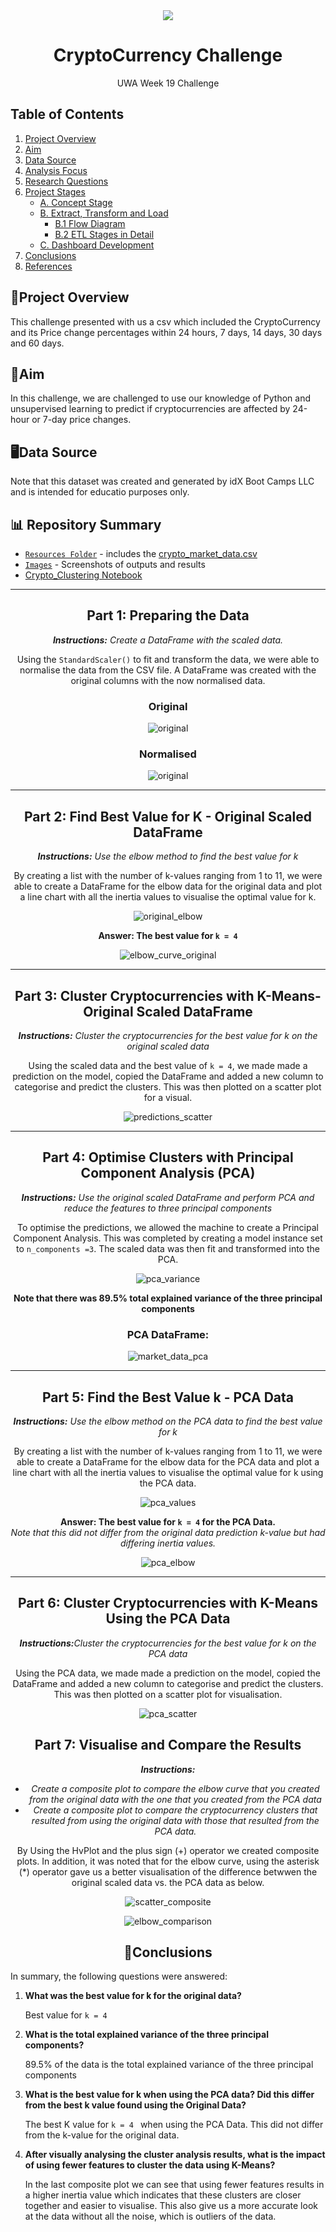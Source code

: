 <div align="center">
    <img src="https://github.com/jflengkong/CryptoClustering/assets/131760750/641a6f7c-4e23-4f2e-a660-37e492d9bbec">

  <h1 align="center"> CryptoCurrency Challenge </h1>

  <p align="center">
    UWA Week 19 Challenge
  </p>
</div>

    
## Table of Contents
1. [Project Overview](#project-overview)
2. [Aim](#aim)
3. [Data Source](#data-source)
4. [Analysis Focus](#analysis-focus)
5. [Research Questions](#research-questions)
6. [Project Stages](#project-stages)
   - [A. Concept Stage](#a-concept-stage)
   - [B. Extract, Transform and Load](#b-extract-transform-and-load)
      - [B.1 Flow Diagram](#b1-flow-diagram)
      - [B.2 ETL Stages in Detail](#b2-etl-stages-in-detail)
   - [C. Dashboard Development](#c-dashboard-development)
7. [Conclusions](#conclusions)
8. [References](#references)


## 📑Project Overview

This challenge presented with us a csv which included the CryptoCurrency and its Price change percentages within 24 hours, 7 days, 14 days, 30 days and 60 days. 

## 🎯Aim

In this challenge, we are challenged to use our knowledge of Python and unsupervised learning to predict if cryptocurrencies are affected by 24-hour or 7-day price changes.

## 🖥️Data Source

Note that this dataset was created and generated by idX Boot Camps LLC and is intended for educatio purposes only. 

## 📊 Repository Summary 
- [`Resources Folder`](https://github.com/jflengkong/CryptoClustering/tree/main/Resources)
      - includes the [crypto_market_data.csv](https://github.com/jflengkong/CryptoClustering/blob/main/Resources/crypto_market_data.csv)
- [`Images`](https://github.com/jflengkong/CryptoClustering/tree/main/Images)
      - Screenshots of outputs and results
- [Crypto_Clustering Notebook](https://github.com/jflengkong/CryptoClustering/blob/main/Crypto_Clustering.ipynb.ipynb)
  
---------------------------------

<div align='center'> 
    
## Part 1: Preparing the Data 
<i> <b>Instructions:</b> Create a DataFrame with the scaled data. </i> 

Using the `StandardScaler()` to fit and transform the data, we were able to normalise the data from the CSV file. A DataFrame was created with the original columns with the now normalised data. 


<h3><b>Original</b></h3>

![original](https://github.com/jflengkong/CryptoClustering/blob/main/Images/0.original.png)

 <h3><b>Normalised</b></h3>
 
![original](https://github.com/jflengkong/CryptoClustering/blob/main/Images/0.original_scaled.png) 

---------------------------------


## Part 2: Find Best Value for K - Original Scaled DataFrame 
<i> <b>Instructions:</b> Use the elbow method to find the best value for k </i> 

By creating a list with the number of k-values ranging from 1 to 11, we were able to create a DataFrame for the elbow data for the original data and plot a line chart with all the inertia values to visualise the optimal value for k. 

![original_elbow](https://github.com/jflengkong/CryptoClustering/blob/main/Images/1.%20original_elbow.png) 

<b> Answer: The best value for `k = 4` </b>    

![elbow_curve_original](https://github.com/jflengkong/CryptoClustering/blob/main/Images/2.%20elbow_curve_original.png)


---------------------------------

## Part 3: Cluster Cryptocurrencies with K-Means- Original Scaled DataFrame 
<i><b>Instructions:</b> Cluster the cryptocurrencies for the best value for k on the original scaled data </i> 

Using the scaled data and the best value of `k = 4`, we made made a prediction on the model, copied the DataFrame and added a new column to categorise and predict the clusters. This was then plotted on a scatter plot for a visual.  
    
![predictions_scatter](https://github.com/jflengkong/CryptoClustering/blob/main/Images/3.predictions_scatter.png)


---------------------------------


## Part 4: Optimise Clusters with Principal Component Analysis (PCA) 
<i> <b>Instructions:</b> Use the original scaled DataFrame and perform PCA and reduce the features to three principal components </i> 

To optimise the predictions, we allowed the machine to create a Principal Component Analysis. This was completed by creating a model instance set to `n_components =3`. The scaled data was then fit and transformed into the PCA. 

![pca_variance](https://github.com/jflengkong/CryptoClustering/blob/main/Images/pca_explained_variance_ratio.png) 

<b> Note that there was 89.5% total explained variance of the three principal components </b> 

<h3><b> PCA DataFrame: </b> </h3>

![market_data_pca](https://github.com/jflengkong/CryptoClustering/blob/main/Images/4.market_data_pca.png) 


---------------------------------

## Part 5: Find the Best Value k - PCA Data
<i> <b>Instructions:</b> Use the elbow method on the PCA data to find the best value for k</i> 

By creating a list with the number of k-values ranging from 1 to 11, we were able to create a DataFrame for the elbow data for the PCA data and plot a line chart with all the inertia values to visualise the optimal value for k using the PCA data. 

    
![pca_values](https://github.com/jflengkong/CryptoClustering/blob/main/Images/5.pca_elbow_values.png) 

<b> Answer: The best value for `k = 4` for the PCA Data. </b> <br> 
<i> Note that this did not differ from the original data prediction k-value but had differing inertia values. </i> 

![pca_elbow](https://github.com/jflengkong/CryptoClustering/blob/main/Images/6.%20pca_elbow_curve.png)

---------------------------------


## Part 6: Cluster Cryptocurrencies with K-Means Using the PCA Data
<i> <b>Instructions:</b>Cluster the cryptocurrencies for the best value for k on the PCA data </i> 

Using the PCA data, we made made a prediction on the model, copied the DataFrame and added a new column to categorise and predict the clusters. This was then plotted on a scatter plot for visualisation. 


![pca_scatter](https://github.com/jflengkong/CryptoClustering/blob/main/Images/7.%20pca_scatter.png)


## Part 7: Visualise and Compare the Results 
<i><b> Instructions: </b>  
- Create a composite plot to compare the elbow curve that you created from the original data with the one that you created from the PCA data
- Create a composite plot to compare the cryptocurrency clusters that resulted from using the original data with those that resulted from the PCA data.</i>

By Using the HvPlot and the plus sign (+) operator we created composite plots. In addition, it was noted that for the elbow curve, using the asterisk (*) operator gave us a better visualisation of the difference betwwen the original scaled data vs. the PCA data as below. 


![scatter_composite](https://github.com/jflengkong/CryptoClustering/blob/main/Images/8.scatter_difference.png)

![elbow_comparison](https://github.com/jflengkong/CryptoClustering/blob/main/Images/9.elbow_curve_comparison.png)


## 📑Conclusions

</div> 

In summary, the following questions were answered: 

1. **What was the best value for k for the original data?**

    Best value for `k = 4`

2. **What is the total explained variance of the three principal components?**

    89.5% of the data is the total explained variance of the three principal components

3. **What is the best value for k when using the PCA data? Did this differ from the best k value found using the Original Data?**

    The best K value for `k = 4 ` when using the PCA Data. This did not differ from the k-value for the original data.
 
4. **After visually analysing the cluster analysis results, what is the impact of using fewer features to cluster the data using K-Means?**
  
    In the last composite plot we can see that using fewer features  results in a higher inertia value which indicates that these clusters are closer together and easier to visualise. This also give us a more accurate look at the data without all the noise,     which is outliers of the data. 

